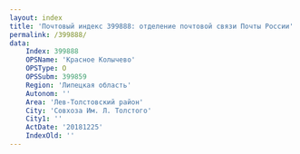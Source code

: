 ```yaml
---
layout: index
title: 'Почтовый индекс 399888: отделение почтовой связи Почты России'
permalink: /399888/
data:
    Index: 399888
    OPSName: 'Красное Колычево'
    OPSType: О
    OPSSubm: 399859
    Region: 'Липецкая область'
    Autonom: ''
    Area: 'Лев-Толстовский район'
    City: 'Совхоза Им. Л. Толстого'
    City1: ''
    ActDate: '20181225'
    IndexOld: ''
---
```

